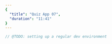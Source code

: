 ```yaml
---
{
  "title": "Quiz App 07",
  "duration": "11:41"
}
---
```


```js
// @TODO: setting up a regular dev environment
```
